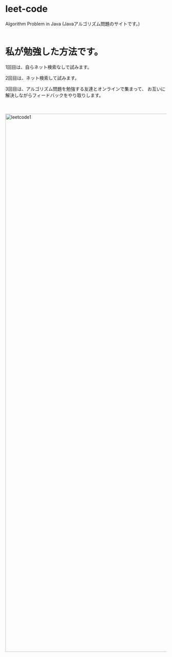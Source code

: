 # leet-code
Algorithm Problem in Java (Javaアルゴリズム問題のサイトです。)<br><br>


# 私が勉強した方法です。
  1回目は、自らネット検索なしで試みます。
  
  2回目は、ネット検索して試みます。
  
  3回目は、アルゴリズム問題を勉強する友達とオンラインで集まって、
  お互いに解決しながらフィードバックをやり取りします。


<br><br><img width="1679" alt="leetcode1" src="https://user-images.githubusercontent.com/49154920/82140364-cf972a80-9869-11ea-8d6d-6a4c5f2f3561.png">
